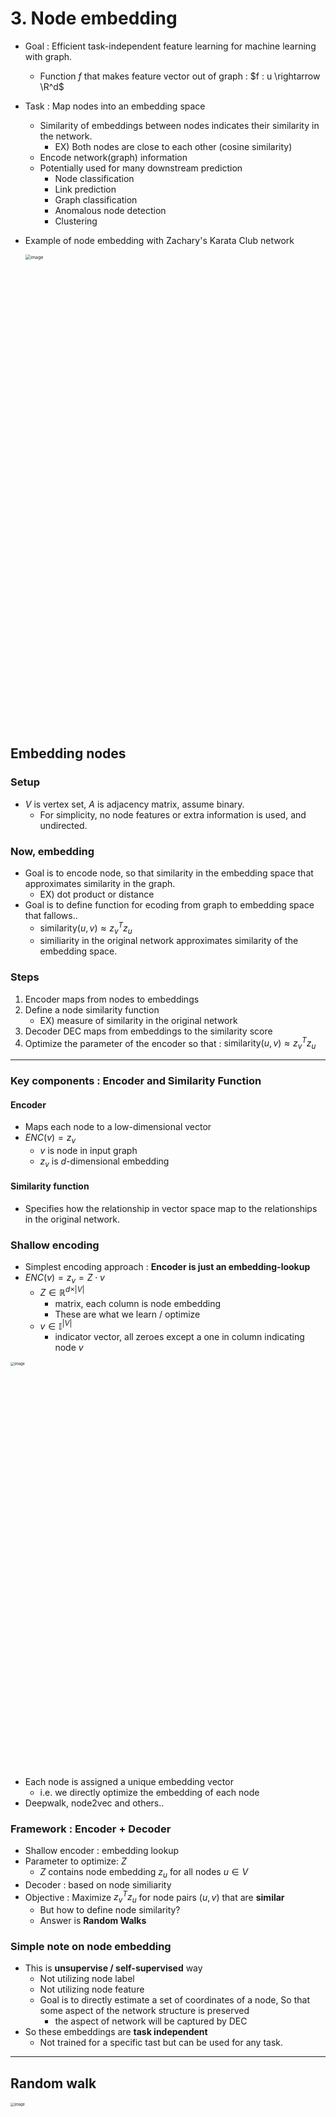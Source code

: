 # 3. Node embedding



* Goal : Efficient task-independent feature learning for machine learning with graph.
  * Function $f$ that makes feature vector out of graph : $f : u \rightarrow \R^d$



* Task : Map nodes into an embedding space

  * Similarity of embeddings between nodes indicates their similarity in the network.
    * EX) Both nodes are close to each other (cosine similarity)
  * Encode network(graph) information
  * Potentially used for many downstream prediction
    * Node classification
    * Link prediction
    * Graph classification
    * Anomalous node detection
    * Clustering

* Example of node embedding with Zachary's Karata Club network

  <img width="1514" alt="image" src="https://user-images.githubusercontent.com/84625523/211789690-cadf9a68-f5df-405b-974e-88f212f851d4.png" style="zoom:50%;" >



## Embedding nodes

### Setup

* $V$ is vertex set, $A$ is adjacency matrix, assume binary.
  * For simplicity, no node features or extra information is used, and undirected.



### Now, embedding

* Goal is to encode node, so that similarity in the embedding space that approximates similarity in the graph.
  * EX) dot product or distance
* Goal is to define function for ecoding from graph to embedding space that fallows..
  * $\text{similarity}(u, v)\approx z_v^Tz_u$
  * similiarity in the original network approximates similarity of the embedding space.



### Steps

1. Encoder maps from nodes to embeddings
2. Define a node similarity function
   * EX) measure of similarity in the original network
3. Decoder DEC maps from embeddings to the similarity score
4. Optimize the parameter of the encoder so that :  $\text{similarity}(u, v)\approx z_v^Tz_u$



-------



### Key components : Encoder and Similarity Function

#### Encoder

* Maps each node to a low-dimensional vector
* $ENC(v) = z_v$
  * $v$ is node in input graph
  * $z_v$ is $d$-dimensional embedding

#### Similarity function

* Specifies how the relationship in vector space map to the relationships in the original network.





### Shallow encoding 

* Simplest encoding approach : **Encoder is just an embedding-lookup**
* $ENC(v) = z_v = Z\cdot v$
  * $Z \in \mathbb{R}^{d \times \vert V\vert}$ 
    * matrix, each column is node embedding
    * These are what we learn / optimize
  * $v \in \mathbb{I}^{\vert V \vert}$ 
    * indicator vector, all zeroes except a one in column indicating node $v$

<img width="1623" alt="image" src="https://user-images.githubusercontent.com/84625523/211792603-a0c01e64-b9f4-46ca-a101-efb8c09e5e34.png" style="zoom:40%;" >

* Each node is assigned a unique embedding vector
  * i.e. we directly optimize the embedding of each node
* Deepwalk, node2vec and others..





### Framework : Encoder + Decoder

* Shallow encoder : embedding lookup
* Parameter to optimize: $Z$
  * $Z$ contains node embedding $z_u$ for all nodes $u \in V$
* Decoder : based on node similiarity
* Objective : Maximize $z_v^Tz_u$ for node pairs $(u, v)$ that are **similar**
  * But how to define node similarity?
  * Answer is **Random Walks**





### Simple note on node embedding

* This is **unsupervise / self-supervised** way
  * Not utilizing node label
  * Not utilizing node feature
  * Goal is to directly estimate a set of coordinates of a node, So that some aspect of the network structure is preserved
    * the aspect of network will be captured by DEC
* So these embeddings are **task independent**
  * Not trained for a specific tast but can be used for any task.



----



## Random walk

<img width="1515" alt="image" src="https://user-images.githubusercontent.com/84625523/211795307-06e3a1be-49d5-4a9f-993f-ddce244bc2fa.png" style="zoom:40%;" >



### Notation

* Vector $z_u$ 
  *  embedding of node $u$ (what we aim to find)
* Probabilty $P(v \vert z_u)$
  * The (predicted) probability of visiting node $v$ on random walks starting from $u$.



* **Softmax** Function
  * Turns vector of $K$ real values (model prediction) into $K$ probabilities that sum to 1
  * $\sigma(z)[i] = \frac{e^{z[i]}}{\sum_{j=1}^K e^{z[j]}}$
* **Sigmoid** Function
  * S-shaped function that turns real value into the range of (0, 1)
  * $S(x) = \frac{1}{1 + e^{-x}}$



### Random walk embeddings



* $z_u^Tz_v \approx$  Probability that $u$ and $v$ co-occur on a random walk over the graph



<img width="448" alt="image" src="https://user-images.githubusercontent.com/84625523/211796276-fd505747-e932-4ec0-b3f5-6286979bb5a7.png" style="zoom: 80%;" > 

1. Estimate probability of visiting node $v$ on a random walk starting from node $u$ using some random walk strategy $R$



<img width="412" alt="image" src="https://user-images.githubusercontent.com/84625523/211796431-2cfc5838-6e08-4452-9ad6-c62c831ebb1e.png" style="zoom:80%;" > 

2. Optimize embedding to encode these random walk statistics
   * Similarity in embedding space encodes random walk "similarity."



### Why random walks?

* Expressivity
  * Flexible stochastic definition of node similarity that **incorporates both local and higher-order neighborhood information**
  * Idea : if random walk starting from node $u$ visits $v$ with high probability, $u$ and $v$ are similar
    * High-order multi-hop information
* Efficiency
  * Do not need to consider all node pairs when training
  * **Only need to consider pairs that co-occur on random walks**



---------



## Feature learning

* Intuition : Find embedding of nodes in $d$-dimensional space that preserve similarity
* Idea : Learn node embedding such that **nearby** nodes are close together in the network



* $N_R(u)$ : Neighborhood of $u$ obtained by some **random walk strategy R**
  * Define nearby nodes of $u$



### Random walk optimization

* Given $G = (V, E)$
* Goal : Find function $f : u \rightarrow \R^d$ : $f(u) = z_u$
* Log-likelihood objective:


$$
\max_f \sum_{u\in V} \log(N_R(u)\vert z_u)
\\
\\
\text{$N_R(u)$ is the neighborhood of node $u$ by strategy $R$}
$$


* **Given node $u$, we want to find feature representation that are predictive of the nodes in its random walk neighborhood $N_R(u)$.**



### How?

1. Run **short, fixed-length random walks** starting from each node $u$ in the graph, using some random walk strategy $R$
2. For each node $u$, collect $N_R(u)$, the multiset of node visited on random walks starting from $u$.
3. Optimize embeddings according to **Given node $u$, predict its neighbors $N_R(u)$**


$$
\max_f \sum_{u\in V} \log(N_R(u)\vert z_u) \rightarrow \text{maximum likelihood objective}
$$



### Also, 


$$
\mathcal{L} = \sum_{u\in V}\sum_{v \in N_R(u)} -\log(P(v \vert z_u))
$$



* Intuition : Optimize embeddings $z_u$ to maximize the likelyhood of random walk co-occurrences.
* Parameterize $P(v\vert z_u)$ using softmax: 


$$
P(v \vert z_u) = \frac{\exp(z_u^Tz_v)}{\sum_{n \in V}\exp(z_u^Tz_n)}
$$



### So, put it all together


$$
\mathcal{L} = \sum_{u\in V}\sum_{v \in N_R(u)} -\log(\frac{\exp(z_u^Tz_v)}{\sum_{n \in V}\exp(z_u^Tz_n)})
$$





* $\sum_{u\in V}$ : sum over all nodes $u$
* $\sum_{v \in N_R(u)}$ : sum over node $v$ seen on random walks starting from $u$
* $\frac{\exp(z_u^Tz_v)}{\sum_{n \in V}\exp(z_u^Tz_n)}$ : predicted probability of $u$ and $v$ co-occuring on random walk.



#### Optimizing random walk embeddings = Finding embedding $z_u$ that Minimize $\mathcal{L}$



------



## Poblem, Too Expensive!

$\sum_{u\in V}$  and also  $\sum_{n \in V}\exp(z_u^Tz_n)$  leads to $O(\vert V\vert^2)$ complexity!

* Normalization term from softmax is the culprit.



### Answer, Negative Sampling


$$
\log(\frac{\exp(z_u^Tz_v)}{\sum_{n \in V}\exp(z_u^Tz_n)})
\\
\\
\approx \log(\sigma(z_u^Tz_v)) - \sum_{i=1}^k \log(\sigma(z_u^Tz_i)), \ n_i \sim P_V
$$



* $\sigma()$ : sigmoid function
* $n_i \sim P_v$ : random distribution over nodes
* Instead of normalizing w.r.t. all nodes, just normalize against $k$ random "**Negative Sample**", $n_i$ 
  * Negative sampling allows for quick likelihood calculation.
  * Sample $k$ negative nodes each with probability, proportional to its degree
    * the higher degree the node has, the more chance to be chosen
    * Two consideration to choose $k$
      1. Higher $k$ gives more robust estimates
      2. Higher $k$ corresponds to higher bais on negative events.
    * In practice, $k$ is 5 ~ 20.



### Last but not least, SGD(Stochastic Gradient Descent)

* Instead of evaluating gradients over all examples, evaluate it for each individual training example.
  1. Initialize $z_u$ at some randomized value for all $u$
  2. Iterate untile convergence: $\mathcal{L} = \sum_{v \in N_R(u)}\log(P(V\vert z_u))$.
     * Sample a node $u$, for all $v$ calculate the derivative $\frac{\partial\mathcal{L}^{(u)}}{\partial z_v}$.
     * for all $v$, update: $z_v \leftarrow \eta\frac{\partial\mathcal{L}^{(u)}}{\partial z_v}$.



* Now remaining question is strategy for random walk.

* Simple idea would be **Just run fixed-length, unbiased random walk starting at each node**
  * This is proposed by DeepWalk from Perozzi et al.
  * The issue was that such notion of similarity is too constrained
    * i.e. we need to generalize this. Make it more expressive.



-----



## Random walk strategy

* More generalized, more expressive strategy of random walk is node2vec



### Node2vec

* Goal : Embed nodes with similar network neighborhood close in the feature space.
  * Frame this goal as maximum likelyhood optimization problem. Independent to the downstream prediction task.
* Observation : Flexible notion of network neighborhood $N_R(u)$ of node $u$ can leads to rich node embeddings.
* Develop biased $2^{\text{nd}}$ order random walk to $R$, to generate network neighborhood $N_R(u)$ of $u$.
  * What is **Biased**, **$2^{\text{nd}}$ order random walk**?





### Biased Walks (BFS and DFS)

* Idea is that using flexible and biased random walks that can trade of between **Local** and **Global** views of network.

<img width="1172" alt="image" src="https://user-images.githubusercontent.com/84625523/212352215-7d554a9c-de5f-4469-b0d0-e79e2e43d642.png" style="zoom:50%;" >

* Here, two classic strategies to define a neighborhood $N_R(u)$ of given node $u$:

  * $N_{BFS}(u) = \{s_1, s_2, s_3\}$  :  **Local** microscopic view
  * $N_{DFS}(u) = \{s_4, s_5, s_6\}$  :  **Global** macroscopic view

* We are going to interpolate between BFS and DFS

* Baised fixed-length random walk $R$ that given a node $u$ generate neighborhood $N_R(u)$.

  * There is two parameter for 'Biased' walk

    * Return parameter $p$ :

      Return back to the previous node

    * In-out parameter $q$  :

      Moving outwards (DFS)  vs.  inward (BFS)

      $q$ is the 'Ratio' of BFS  vs.  DFS





### Now $2^{\text{nd}}$-order random walk kicks in

* $2^{\text{nd}}$-order random walks explore network neighborhood.



Below is example for random walk, starting from $u$ and now currently at $s_1$.

<img width="1097" alt="image" src="https://user-images.githubusercontent.com/84625523/212354196-adf5a4d7-76c4-4130-b55e-4213ef882d4a.png" style="zoom:50%;" >

* Imagine random walk just traversed edge $(s_1, w)$ and is now at $w$

  * Insight : **Neighbors of $w$ can only be**
    1. Back to $s_1$
    2. Same distance to $s_1$
    3. Farther from $s_1$
  * When we take a next step for random walk, we are going to assign transition probabilities

  <img width="906" alt="image" src="https://user-images.githubusercontent.com/84625523/212355058-833ee180-8caa-49c8-a8e7-90675e68f54d.png" style="zoom:50%;" >

  * $p$, $q$ are transition probabilities(Unnormalized. Need to normalize later)
    * $p$ : return parameter
    * $q$ : "walk away" parameter
  * If we want **BFS-like** walk, assign low value of $p$, otherwise for **DFS-like** walk put low value on $q$.





### Complete node2vec algorithm

1) Compute random walk probabilities $p \text{ and } q$.
2) Simulate $r$ random walks of length $l$ starting from each node $u$.
3) Optimize the node2vec objective using SGD



#### Pros

* **Linear-time complexity**
* **Individually parallelizable**



#### Cons

* Learn separate embedding for every node
  * Bigger graph needs learning bigger embedding.



-----



## Embedding of (sub)Graph

* Now we want to embed a whole (sub)graph $G$.
  * Graph embedding : $z_G$
  * Tasks : 
    * Classifying toxic versus non-toxic molecules
    * Identifying anomalous graphs.



### Approach 1

* Simple, but effective approach
  1. Run a standard graph embedding technique on the (sub)graph $G$.
  2. Sum (or average) the node embeddings in the (sub)graph $G$.


$$
z_G = \sum_{v \in G} z_v
$$


* This approach is used to classify molecules based on their graph structure





### Approach 2

* Introduce a **virtual node** to represent the (sub)graph and run a standard graph embedding technique.

<img width="1252" alt="image" src="https://user-images.githubusercontent.com/84625523/212359791-5d70df41-35a7-4de5-826f-d82c81fededb.png" style="zoom:50%;" >





### Approach 3

States in **anonymous walks** correspond to the index of the **first time** we visited the node in random walk.

<img width="741" alt="image" src="https://user-images.githubusercontent.com/84625523/212360050-d3d2a040-4592-4eb3-9724-49d6cc521aff.png" style="zoom:67%;" >

* In Random Walk 1
  * Node A, B, C has index of A - 1, B - 2, C - 3, hence anonymous walk would be 1 2 3 2 3
* In Random Walk 2
  * Node B, C, D has index of C - 1, D - 2, B - 3, hence anonymous walk would be 1 2 3 2 3
* In Random Walk 3
  * Node A, B, D has index of A - 1, B - 2, D - 3, hence anonymous walk would be 1 2 1 2 3



<img width="1023" alt="image" src="https://user-images.githubusercontent.com/84625523/212361747-d0ee293e-1591-4aa7-b6bc-695f28b736e7.png" style="zoom:50%;" >

* As we can see at the graph, number of anonymous walks grows exponentially as length gets bigger.
  * EX) With walks of $w_i$ of length 3, there is 5 anonymous walks
    * $w_1$ = 111, $w_2$ = 112, $w_3$ = 121, $w_4$ = 122, $w_5$ = 123





#### How to use?

* Simulate anonymous walks $w_i$ of $l$ steps and record their counts.
* **Represent the graph as a probability distribution over these walks**



##### Example

1. Set $l =3$.
2. Then, we can represent the graph as 5-dim vector.
   * Since there is 5 anonymous walks of $w_i$ of length 3 : 111, 112, 121, 122, 123
3. $z_G[i]$ = probability of anonymous walk $w_i$ in graph $G$.



* **Sampling anonymous walks**
  * Generate independently a set of $m$ random walks.
* **Represent the graph as a probabilty distribution over these walks.**



##### How many random walks $m$ do we need?

* Distribution to have error more than $\varepsilon$ with probabilty less than $\delta$ :


$$
m = \lceil \frac{2}{\varepsilon^2}(\log(2^\eta -2)-\log(\delta))\rceil
\\
\\
\text{$\eta$ : total number of anonymous walks of length $l$.}
$$


---



## Learning the Walk Embedding

* Rather than simply representing each walk by the fraction of times it occurs, we **Learn embedding $z_i$ of anonymous walk $w_i$**
  * Learn a graph embedding $z_G$ together with all the anonymous walk embedding $z_i$.
  * $Z = \{z_i : i = 1, 2, ... \eta\}$, where $\eta$ is the number of sampled anom. walks.
* How? Embed walks such that the next walk can be predicted.
  * Consider past of random walks.



* Output is a vector $z_G$ for input graph of $G$. 
  * The embedding of entire graph to be learned.



#### Procedure

1. Starting from node 1, sample anonymous random walk.
2. Learn to predict walks that co-occur in $\Delta$-size window.
   * EX) predict $w_3$ given $w_1$, $w_2$ if $\Delta$ = 2.
3. Objective : 


$$
\max_{z_G} \sum^T_{t=\Delta+1}\log P(w_t \vert w_{t-\Delta}, w_{t-\Delta-1},\ ...\ w_{t-1},\  z_G)
\\
\\
\text{Where $T$ is the total number of walks}
$$




* Run $T$ different random walks from $u$, each of length $l$ : $N_R(u) = \{ w_1^u, w_2^u, ... , w_T^u\}$
* And learn to predict walks that co-occur in $\Delta$-size window
  * Estimate embeddding $z_i$ of anonymous walk $w_i$.
  * Let $\eta$ be the number of all possible walk embeddings.


$$
\text{Objective : }\max_{z_i, z_G}\frac{1}{T}\sum^T_{t = \Delta}\log P(w_t \vert w_{t-\Delta}, w_{t-\Delta-1},\ ...\ w_{t-1},\  z_G)
\\

P(w_t \vert w_{t-\Delta}, w_{t-\Delta-1},\ ...\ w_{t-1},\  z_G) = \frac{\exp(y(w_t))}{\sum_{i=1}^\eta \exp(y(w_i))}
\\
y(w_t) = b + U \cdot(cat(\frac1\Delta \sum^\Delta_{i=1} z_i, z_G))
$$


* $cat(\frac1\Delta \sum^\Delta_{i=1} z_i, z_G))$ means an average of anonymous walk embeddings in $z_i$ in the window, concatenated with the graph embedding $z_G$.
* $b \in \mathbb{U}$, $U \in \mathbb{R}^D$ are learnable parameters.
  * This represent a linear layer.



* We obtain the graph embedding $z_G$ (learnable parameter) after the optimization.
  * According to paper, $z_G$ is a separately optimized vector parameter, just like other $z_i$'s.

* Use $z_G$ to make predictions
  * Option 1 : Inner product Kernel $z_{G_1}^{T}z_{G_2}$
  * Option 2 : Use neural network that take $z_G$ as input to classification.





















